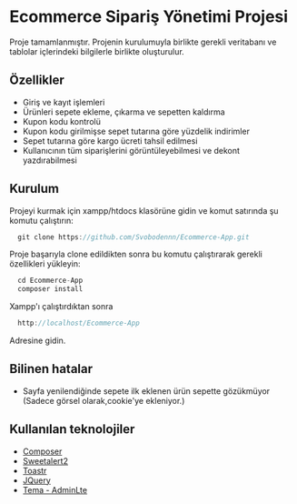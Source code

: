 
# Ecommerce Sipariş Yönetimi Projesi

Proje tamamlanmıştır. Projenin kurulumuyla birlikte gerekli veritabanı ve tablolar içlerindeki bilgilerle birlikte oluşturulur.




## Özellikler

- Giriş ve kayıt işlemleri
- Ürünleri sepete ekleme, çıkarma ve sepetten kaldırma
- Kupon kodu kontrolü
- Kupon kodu girilmişse sepet tutarına göre yüzdelik indirimler
- Sepet tutarına göre kargo ücreti tahsil edilmesi
- Kullanıcının tüm siparişlerini görüntüleyebilmesi ve dekont yazdırabilmesi


## Kurulum

Projeyi kurmak için xampp/htdocs klasörüne gidin ve komut satırında şu komutu çalıştırın:

```as
  git clone https://github.com/Svobodennn/Ecommerce-App.git
```
Proje başarıyla clone edildikten sonra bu komutu çalıştırarak gerekli özellikleri yükleyin:
```as
  cd Ecommerce-App
  composer install
```
Xampp'ı çalıştırdıktan sonra
```as
  http://localhost/Ecommerce-App
```
Adresine gidin.
## Bilinen hatalar

- Sayfa yenilendiğinde sepete ilk eklenen ürün sepette gözükmüyor (Sadece görsel olarak,cookie'ye ekleniyor.)

## Kullanılan teknolojiler

- [Composer](https://getcomposer.org/)
- [Sweetalert2](https://github.com/sweetalert2/sweetalert2)
- [Toastr](https://github.com/CodeSeven/toastr)
- [JQuery](https://jquery.com/)
- [Tema - AdminLte](https://adminlte.io/)


